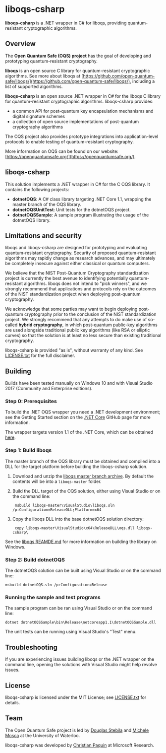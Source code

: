liboqs-csharp
=============

**liboqs-csharp** is a .NET wrapper in C# for liboqs, providing quantum-resistant cryptographic algorithms.

Overview
--------

The **Open Quantum Safe (OQS) project** has the goal of developing and prototyping quantum-resistant cryptography.

**liboqs** is an open source C library for quantum-resistant cryptographic algorithms.  See more about liboqs at [https://github.com/open-quantum-safe/liboqs/](https://github.com/open-quantum-safe/liboqs/), including a list of supported algorithms.

**liboqs-csharp** is an open source .NET wrapper in C# for the liboqs C library for quantum-resistant cryptographic algorithms.  liboqs-csharp provides:

- a common API for post-quantum key encapsulation mechanisms and digital signature schemes
- a collection of open source implementations of post-quantum cryptography algorithms

The OQS project also provides prototype integrations into application-level protocols to enable testing of quantum-resistant cryptography.

More information on OQS can be found on our website: [https://openquantumsafe.org/](https://openquantumsafe.org/).

liboqs-csharp
-------------

This solution implements a .NET wrapper in C# for the C OQS library. It contains the following projects:

- **dotnetOQS**: A C# class library targeting .NET Core 1.1, wrapping the master branch of the OQS library.
- **dotnetOQSUnitTest**: Unit tests for the dotnetOQS project.
- **dotnetOQSSample**: A sample program illustrating the usage of the dotnetOQS library.

Limitations and security
------------------------

liboqs and liboqs-csharp are designed for prototyping and evaluating quantum-resistant cryptography.  Security of proposed quantum-resistant algorithms may rapidly change as research advances, and may ultimately be completely insecure against either classical or quantum computers.

We believe that the NIST Post-Quantum Cryptography standardization project is currently the best avenue to identifying potentially quantum-resistant algorithms.  liboqs does not intend to "pick winners", and we strongly recommend that applications and protocols rely on the outcomes of the NIST standardization project when deploying post-quantum cryptography.

We acknowledge that some parties may want to begin deploying post-quantum cryptography prior to the conclusion of the NIST standardization project.  We strongly recommend that any attempts to do make use of so-called **hybrid cryptography**, in which post-quantum public-key algorithms are used alongside traditional public key algorithms (like RSA or elliptic curves) so that the solution is at least no less secure than existing traditional cryptography.

liboqs-csharp is provided "as is", without warranty of any kind.  See [LICENSE.txt](https://github.com/open-quantum-safe/liboqs-csharp/blob/master/LICENSE.txt) for the full disclaimer.

Building
--------

Builds have been tested manually on Windows 10 and with Visual Studio 2017 (Community and Enterprise editions).

### Step 0: Prerequisites

To build the .NET OQS wrapper you need a .NET development environment; see the Getting Started section on the [.NET Core](https://dotnet.github.io/) GitHub page for more information. 

The wrapper targets version 1.1 of the .NET Core, which can be obtained [here](https://dotnet.microsoft.com/download/dotnet-core/1.1).

### Step 1: Build liboqs

The master branch of the OQS library must be obtained and compiled into a DLL for the target platform before building the liboqs-csharp solution.

1. Download and unzip the [liboqs master branch archive](https://github.com/open-quantum-safe/liboqs/archive/master.zip). By default the contents will be into a `liboqs-master` folder.
2. Build the DLL target of the OQS solution, either using Visual Studio or on the command line:

		msbuild liboqs-master\VisualStudio\liboqs.sln /p:Configuration=ReleaseDLL;Platform=x64
		
3. Copy the liboqs DLL into the base dotnetOQS solution directory:

		copy liboqs-master\VisualStudio\x64\ReleaseDLL\oqs.dll liboqs-csharp\

See the [liboqs REAMDE.md](https://github.com/open-quantum-safe/liboqs#building-and-running-on-windows) for more information on building the library on Windows.

### Step 2: Build dotnetOQS

The dotnetOQS solution can be built using Visual Studio or on the command line:

	msbuild dotnetOQS.sln /p:Configuration=Release

### Running the sample and test programs

The sample program can be ran using Visual Studio or on the command line:

	dotnet dotnetOQSSample\bin\Release\netcoreapp1.1\dotnetOQSSample.dll

The unit tests can be running using Visual Studio's "Test" menu.

Troubleshooting
---------------

If you are experiencing issues building liboqs or the .NET wrapper on the command line, opening the solutions with Visual Studio might help revolve issues.

License
-------

liboqs-csharp is licensed under the MIT License; see [LICENSE.txt](https://github.com/open-quantum-safe/liboqs-csharp/blob/master/LICENSE.txt) for details.

Team
----

The Open Quantum Safe project is led by [Douglas Stebila](https://www.douglas.stebila.ca/research/) and [Michele Mosca](http://faculty.iqc.uwaterloo.ca/mmosca/) at the University of Waterloo.

liboqs-csharp was developed by [Christian Paquin](https://www.microsoft.com/en-us/research/people/cpaquin/) at Microsoft Research.
